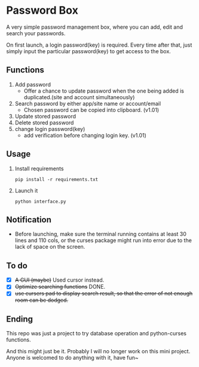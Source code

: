 # Password Box

A very simple password management box, where you can add, edit and search your passwords.

On first launch, a login password(key) is required. Every time after that, just simply input the particular password(key) to get access to the box.

## Functions

1. Add password
    - Offer a chance to update password when the one being added is duplicated.(site and account simultaneously)
2. Search password by either app/site name or account/email
    - Chosen password can be copied into clipboard. (v1.01)
3. Update stored password
4. Delete stored password
5. change login password(key)
    - add verification before changing login key. (v1.01)

## Usage

1. Install requirements

    `pip install -r requirements.txt`

2. Launch it

    `python interface.py`

## Notification

- Before launching, make sure the terminal running contains at least 30 lines and 110 cols, or the curses package might run into error due to the lack of space on the screen.

## To do

- [x] ~~A GUI (maybe)~~ Used cursor instead.
- [x] ~~Optimize searching functions~~ DONE.
- [x] ~~use cursers pad to display search result, so that the error of not enough room can be dodged.~~

## Ending

This repo was just a project to try database operation and python-curses functions.

And this might just be it. Probably I will no longer work on this mini project. Anyone is welcomed to do anything with it, have fun~
